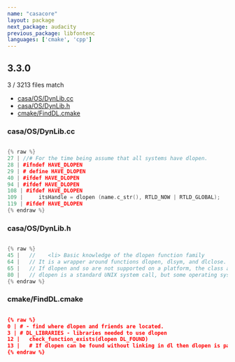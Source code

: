 ```yaml
---
name: "casacore"
layout: package
next_package: audacity
previous_package: libfontenc
languages: ['cmake', 'cpp']
---
```

## 3.3.0
3 / 3213 files match

 - [casa/OS/DynLib.cc](#casaosdynlibcc)
 - [casa/OS/DynLib.h](#casaosdynlibh)
 - [cmake/FindDL.cmake](#cmakefinddlcmake)

### casa/OS/DynLib.cc

```cpp

{% raw %}
27 | //# For the time being assume that all systems have dlopen.
28 | #ifndef HAVE_DLOPEN
29 | # define HAVE_DLOPEN
40 | #ifdef HAVE_DLOPEN
94 | #ifdef HAVE_DLOPEN
108 | #ifdef HAVE_DLOPEN
109 |     itsHandle = dlopen (name.c_str(), RTLD_NOW | RTLD_GLOBAL);
119 | #ifdef HAVE_DLOPEN
{% endraw %}

```
### casa/OS/DynLib.h

```cpp

{% raw %}
45 |   //    <li> Basic knowledge of the dlopen function family
64 |   // It is a wrapper around functions dlopen, dlsym, and dlclose.
65 |   // If dlopen and so are not supported on a platform, the class acts as if
80 |   // dlopen is a standard UNIX system call, but some operating systems
{% endraw %}

```
### cmake/FindDL.cmake

```cmake

{% raw %}
0 | # - find where dlopen and friends are located.
3 | # DL_LIBRARIES - libraries needed to use dlopen
12 |   check_function_exists(dlopen DL_FOUND)
13 |   # If dlopen can be found without linking in dl then dlopen is part
{% endraw %}

```